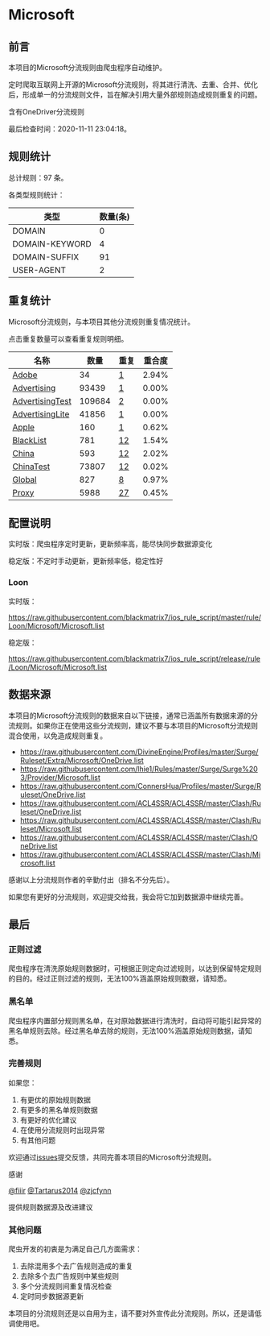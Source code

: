 # Microsoft

## 前言

本项目的Microsoft分流规则由爬虫程序自动维护。

定时爬取互联网上开源的Microsoft分流规则，将其进行清洗、去重、合并、优化后，形成单一的分流规则文件，旨在解决引用大量外部规则造成规则重复的问题。

含有OneDriver分流规则



最后检查时间：2020-11-11 23:04:18。

## 规则统计

总计规则：97 条。

各类型规则统计：

| 类型 | 数量(条) |
| ---- | ---- |
| DOMAIN | 0 |
| DOMAIN-KEYWORD | 4 |
| DOMAIN-SUFFIX | 91 |
| USER-AGENT | 2 |
## 重复统计

Microsoft分流规则，与本项目其他分流规则重复情况统计。

点击重复数量可以查看重复规则明细。

| 名称 | 数量 | 重复 | 重合度 |
| ---- | ---- | ---- | ------ |
|  [Adobe](https://github.com/blackmatrix7/ios_rule_script/tree/master/rule/Loon/Adobe)    | 34   | [1](https://github.com/blackmatrix7/ios_rule_script/tree/master/rule/Loon/Microsoft/Repeat/Adobe.list)   |   2.94%  |
|  [Advertising](https://github.com/blackmatrix7/ios_rule_script/tree/master/rule/Loon/Advertising)    | 93439   | [1](https://github.com/blackmatrix7/ios_rule_script/tree/master/rule/Loon/Microsoft/Repeat/Advertising.list)   |   0.00%  |
|  [AdvertisingTest](https://github.com/blackmatrix7/ios_rule_script/tree/master/rule/Loon/AdvertisingTest)    | 109684   | [2](https://github.com/blackmatrix7/ios_rule_script/tree/master/rule/Loon/Microsoft/Repeat/AdvertisingTest.list)   |   0.00%  |
|  [AdvertisingLite](https://github.com/blackmatrix7/ios_rule_script/tree/master/rule/Loon/AdvertisingLite)    | 41856   | [1](https://github.com/blackmatrix7/ios_rule_script/tree/master/rule/Loon/Microsoft/Repeat/AdvertisingLite.list)   |   0.00%  |
|  [Apple](https://github.com/blackmatrix7/ios_rule_script/tree/master/rule/Loon/Apple)    | 160   | [1](https://github.com/blackmatrix7/ios_rule_script/tree/master/rule/Loon/Microsoft/Repeat/Apple.list)   |   0.62%  |
|  [BlackList](https://github.com/blackmatrix7/ios_rule_script/tree/master/rule/Loon/BlackList)    | 781   | [12](https://github.com/blackmatrix7/ios_rule_script/tree/master/rule/Loon/Microsoft/Repeat/BlackList.list)   |   1.54%  |
|  [China](https://github.com/blackmatrix7/ios_rule_script/tree/master/rule/Loon/China)    | 593   | [12](https://github.com/blackmatrix7/ios_rule_script/tree/master/rule/Loon/Microsoft/Repeat/China.list)   |   2.02%  |
|  [ChinaTest](https://github.com/blackmatrix7/ios_rule_script/tree/master/rule/Loon/ChinaTest)    | 73807   | [12](https://github.com/blackmatrix7/ios_rule_script/tree/master/rule/Loon/Microsoft/Repeat/ChinaTest.list)   |   0.02%  |
|  [Global](https://github.com/blackmatrix7/ios_rule_script/tree/master/rule/Loon/Global)    | 827   | [8](https://github.com/blackmatrix7/ios_rule_script/tree/master/rule/Loon/Microsoft/Repeat/Global.list)   |   0.97%  |
|  [Proxy](https://github.com/blackmatrix7/ios_rule_script/tree/master/rule/Loon/Proxy)    | 5988   | [27](https://github.com/blackmatrix7/ios_rule_script/tree/master/rule/Loon/Microsoft/Repeat/Proxy.list)   |   0.45%  |
## 配置说明

实时版：爬虫程序定时更新，更新频率高，能尽快同步数据源变化

稳定版：不定时手动更新，更新频率低，稳定性好

### Loon 
实时版：

https://raw.githubusercontent.com/blackmatrix7/ios_rule_script/master/rule/Loon/Microsoft/Microsoft.list

稳定版：

https://raw.githubusercontent.com/blackmatrix7/ios_rule_script/release/rule/Loon/Microsoft/Microsoft.list

## 数据来源

本项目的Microsoft分流规则的数据来自以下链接，通常已涵盖所有数据来源的分流规则。如果你正在使用这些分流规则，建议不要与本项目的Microsoft分流规则混合使用，以免造成规则重复。

- https://raw.githubusercontent.com/DivineEngine/Profiles/master/Surge/Ruleset/Extra/Microsoft/OneDrive.list
- https://raw.githubusercontent.com/lhie1/Rules/master/Surge/Surge%203/Provider/Microsoft.list
- https://raw.githubusercontent.com/ConnersHua/Profiles/master/Surge/Ruleset/OneDrive.list
- https://raw.githubusercontent.com/ACL4SSR/ACL4SSR/master/Clash/Ruleset/OneDrive.list
- https://raw.githubusercontent.com/ACL4SSR/ACL4SSR/master/Clash/Ruleset/Microsoft.list
- https://raw.githubusercontent.com/ACL4SSR/ACL4SSR/master/Clash/OneDrive.list
- https://raw.githubusercontent.com/ACL4SSR/ACL4SSR/master/Clash/Microsoft.list


感谢以上分流规则作者的辛勤付出（排名不分先后）。

如果您有更好的分流规则，欢迎提交给我，我会将它加到数据源中继续完善。

## 最后

### 正则过滤

爬虫程序在清洗原始规则数据时，可根据正则定向过滤规则，以达到保留特定规则的目的。经过正则过滤的规则，无法100%涵盖原始规则数据，请知悉。

### 黑名单

爬虫程序内置部分规则黑名单，在对原始数据进行清洗时，自动将可能引起异常的黑名单规则去除。经过黑名单去除的规则，无法100%涵盖原始规则数据，请知悉。

### 完善规则

如果您：

1. 有更优的原始规则数据
2. 有更多的黑名单规则数据
3. 有更好的优化建议
4. 在使用分流规则时出现异常
5. 有其他问题

欢迎通过[issues](https://github.com/blackmatrix7/ios_rule_script/issues/new)提交反馈，共同完善本项目的Microsoft分流规则。

感谢

[@fiiir](https://github.com/fiiir) [@Tartarus2014](https://github.com/Tartarus2014) [@zjcfynn](https://github.com/zjcfynn) 

提供规则数据源及改进建议

### 其他问题

爬虫开发的初衷是为满足自己几方面需求：

1. 去除混用多个去广告规则造成的重复
2. 去除多个去广告规则中某些规则
3. 多个分流规则间重复情况检查
4. 定时同步数据源更新

本项目的分流规则还是以自用为主，请不要对外宣传此分流规则。所以，还是请低调使用吧。